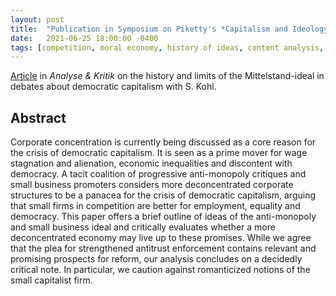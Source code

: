 ```yaml
---
layout: post
title:  "Publication in Symposium on Piketty's *Capitalism and Ideology*"
date:   2021-06-25 18:00:00 -0400
tags: [competition, moral economy, history of ideas, content analysis, mittelstand]
---
```


[Article](https://www.analyse-und-kritik.net/HeftDetails.php?AusgabeID=84) in *Analyse & Kritik* on the history and limits of the Mittelstand-ideal in debates about democratic capitalism with S. Kohl.

<!--more-->

## Abstract

Corporate concentration is currently being discussed as a core reason for the crisis of democratic capitalism. It is seen as a prime mover for wage stagnation and alienation, economic inequalities and discontent with democracy. A tacit coalition of progressive anti-monopoly critiques and small business promoters considers more deconcentrated corporate structures to be a panacea for the crisis of democratic capitalism, arguing that small firms in competition are better for employment, equality and democracy. This paper offers a brief outline of ideas of the anti-monopoly and small business ideal and critically evaluates whether a more deconcentrated economy may live up to these promises. While we agree that the plea for strengthened antitrust enforcement contains relevant and promising prospects for reform, our analysis concludes on a decidedly critical note. In particular, we caution against romanticized notions of the small capitalist firm.